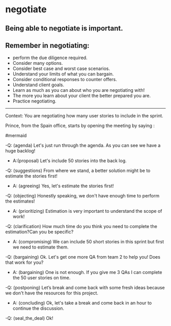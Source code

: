 # negotiate
## Being able to negotiate is important.

## Remember in negotiating: 

- perform the due diligence required. 
- Consider many options. 
- Consider best case and worst case scenarios. 
- Understand your limits of what you can bargain. 
- Consider conditional responses to counter offers. 
- Understand client goals. 
- Learn as much as you can about who you are negotiating with! 
- The more you learn about your client the better prepared you are.
- Practice negotiating.


---
Context: You are negotiating how many user stories to include in the sprint.

        
Prince, from the Spain office, starts by opening the meeting by saying :

#mermaid

-Q:  (agenda) Let's just run through the agenda.  As you can see we have a huge backlog! 

- A:(proposal) Let's include 50 stories into the back log.
 
-Q:  (suggestions) From where we stand, a better solution might be to estimate the stories first!

- A: (agreeing) Yes, let's estimate the stories first!

-Q:  (objecting) Honestly speaking, we don't have enough time to perform the estimates!

- A: (prioritizing) Estimation is very important to understand the scope of work!

-Q:  (clarification) How much time do you think you need to complete the estimation?Can you be specific? 

- A: (compromising) We can include 50 short stories in this sprint but first we need to estimate them.

-Q:  (bargaining) Ok. Let's get one more QA from team 2 to help you! Does that work for you?
- A: (bargaining) One is not enough. If you give me 3 QAs I can complete the 50 user stories on time.

-Q:  (postponing) Let’s break and come back with some fresh ideas because we don't have the resources for this project.

- A: (concluding) Ok, let's take a break and come back in an hour to continue the discussion.

-Q:  (seal_the_deal) Ok!
